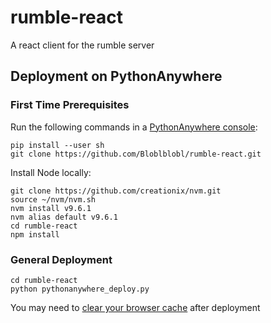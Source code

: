 # rumble-react
A react client for the rumble server

## Deployment on PythonAnywhere
### First Time Prerequisites
Run the following commands in a [PythonAnywhere console](
https://www.pythonanywhere.com/user/saarsayfan/consoles):
```
pip install --user sh
git clone https://github.com/Bloblblobl/rumble-react.git
```

Install Node locally:
```
git clone https://github.com/creationix/nvm.git
source ~/nvm/nvm.sh
nvm install v9.6.1
nvm alias default v9.6.1
cd rumble-react
npm install
```

### General Deployment
```
cd rumble-react
python pythonanywhere_deploy.py
```
You may need to [clear your browser cache](https://kb.iu.edu/d/ahic) after deployment
